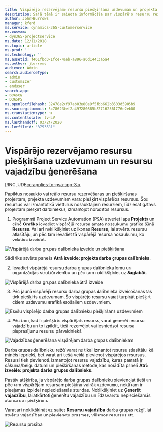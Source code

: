 ```yaml
---
title: Vispārējo rezervējamo resursu piešķiršana uzdevumam un projekta darba grupai
description: Šajā tēmā ir sniegta informācija par vispārējo resursu rezervēšanu uzdevumiem un projektu darba grupām.
author: JohnPBurrows
manager: kfend
ms.service: dynamics-365-customerservice
ms.custom:
- dyn365-projectservice
ms.date: 12/11/2018
ms.topic: article
ms.prod: ''
ms.technology: ''
ms.assetid: f461fbd3-1fce-4aeb-a896-a6d14453a5a4
ms.author: jburrows
audience: Admin
search.audienceType:
- admin
- customizer
- enduser
search.app:
- D365CE
- D365PS
ms.openlocfilehash: 82478e2cf97ab03e80e9f5fbb662b3603d5905b9
ms.sourcegitcommit: 8c786230ef2a497280885b827162561776e2eb00
ms.translationtype: HT
ms.contentlocale: lv-LV
ms.lasthandoff: 03/24/2020
ms.locfileid: "3753581"
---
```

# <a name="assign-generic-bookable-resources-to-a-task-and-generate-resource-requirements"></a>Vispārējo rezervējamo resursu piešķiršana uzdevumam un resursu vajadzību ģenerēšana 

[!INCLUDE[cc-applies-to-psa-app-3.x](../includes/cc-applies-to-psa-app-3x.md)]

Papildus nosaukto vai reālo resursu rezervēšanas un piešķiršanas projektam, projekta uzdevumiem varat piešķirt vispārējos resursus. Šos resursus var izmantot kā vietturus nosauktajiem resursiem, līdz esat gatavs projektam piešķirt darbiniekus, izmantojot norādītos resursus. 

1. Programmā Project Service Automation (PSA) atveriet lapu **Projekts** un cilnē **Grafiks** ievadiet vispārējā resursa amata nosaukumu grafika šūnā **Resurss**. Vai arī noklikšķiniet uz ikonas **Resurss**, lai atvērtu resursu atlasītāju, un pēc tam ievadiet tā vispārējā resursa nosaukumu, ko vēlaties izveidot.

![Vispārējā darba grupas dalībnieka izveide un piešķiršana](media/RM-how-to-9.png)

Šādi tiks atvērts panelis **Ātrā izveide: projekta darba grupas dalībnieks**. 

2. Ievadiet vispārējā resursu darba grupas dalībnieka lomu un organizācijas struktūrvienību un pēc tam noklikšķiniet uz **Saglabāt**.

![Vispārējā darba grupas dalībnieka ātrā izveide](media/RM-how-to-10.png)

3. Pēc jaunā vispārējā resursu darba grupas dalībnieka izveidošanas tas tiek piešķirts uzdevumam. Šo vispārējo resursu varat turpināt piešķirt citiem uzdevumu grafikā esošajiem uzdevumiem.

![Esošu vispārējo darba grupas dalībnieku piešķiršana uzdevumiem](media/RM-how-to-11.png)

4. Pēc tam, kad ir piešķirts vispārējais resurss, varat ģenerēt resursu vajadzību un to izpildīt, tieši rezervējot vai iesniedzot resursa pieprasījumu resursu pārvaldniekā.

![Vajadzības ģenerēšana vispārējam darba grupas dalībniekam](media/RM-how-to-12.png)

Darba grupas dalībnieku režģī varat ne tikai izmantot resursu atlasītāju, kā minēts iepriekš, bet varat arī tiešā veidā pievienot vispārējos resursus. Resursi tiek pievienoti, izmantojot resursu vajadzību, kuras pamatā ir sākuma/beigu datumi un piešķiršanas metode, kas norādīta panelī **Ātrā izveide: projekta darba grupas dalībnieks.**

Pastāv atšķirība, ja vispārējo darba grupas dalībnieku pievienojat tieši un pēc tam vispārējam resursam piešķirat vairāk uzdevumu, nekā tam ir pieejamas izpildei nepieciešamās stundas. Noklikšķiniet uz **Ģenerēt vajadzību**, lai atkārtoti ģenerētu vajadzību un līdzsvarotu nepieciešamās stundas ar piešķirēm.

Varat arī noklikšķināt uz saites **Resursu vajadzība** darba grupas režģī, lai atvērtu vajadzības un pievienotu prasmes, vēlamos resursus utt.

![Resursu prasība](media/RM-how-to-13.png)

